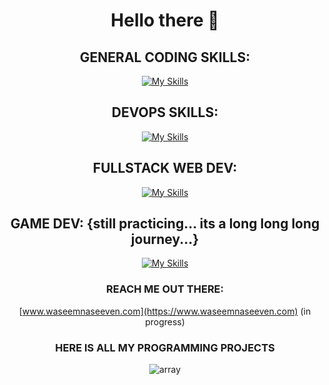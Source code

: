 <div align="center">

# Hello there 👋

## GENERAL CODING SKILLS:

[![My Skills](https://skillicons.dev/icons?i=bash,c,cpp,py,js,ts)](https://skillicons.dev)

## DEVOPS SKILLS:

[![My Skills](https://skillicons.dev/icons?i=aws,docker,kubernetes,postgres,ansible,elasticsearch)](https://skillicons.dev)

## FULLSTACK WEB DEV:

[![My Skills](https://skillicons.dev/icons?i=vite,react,bootstrap,nodejs,nestjs,prisma)](https://skillicons.dev)

## GAME DEV: {still practicing... its a long long long journey...}

[![My Skills](https://skillicons.dev/icons?i=unreal,cpp)](https://skillicons.dev)

### REACH ME OUT THERE: 

[www.waseemnaseeven.com](https://www.waseemnaseeven.com) (in progress)

### HERE IS ALL MY PROGRAMMING PROJECTS 

![array](https://media.tenor.com/L5Hp9bolcaAAAAAi/habbo-habbohotel.gif)

</div>
